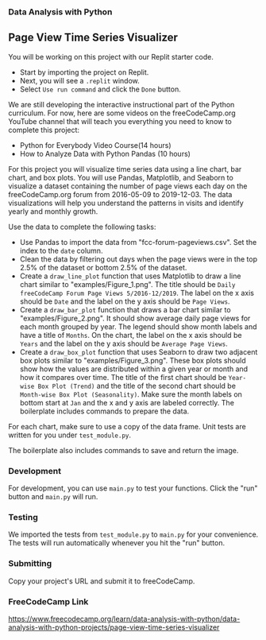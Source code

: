 ### Data Analysis with Python
## Page View Time Series Visualizer

You will be working on this project with our Replit starter code.

* Start by importing the project on Replit.
* Next, you will see a `.replit` window.
* Select `Use run command` and click the `Done` button.

We are still developing the interactive instructional part of the Python curriculum. For now, here are some videos on the freeCodeCamp.org YouTube channel that will teach you everything you need to know to complete this project:

* Python for Everybody Video Course(14 hours)
* How to Analyze Data with Python Pandas (10 hours)

For this project you will visualize time series data using a line chart, bar chart, and box plots. You will use Pandas, Matplotlib, and Seaborn to visualize a dataset containing the number of page views each day on the freeCodeCamp.org forum from 2016-05-09 to 2019-12-03. The data visualizations will help you understand the patterns in visits and identify yearly and monthly growth.

Use the data to complete the following tasks:

* Use Pandas to import the data from "fcc-forum-pageviews.csv". Set the index to the `date` column.
* Clean the data by filtering out days when the page views were in the top 2.5% of the dataset or bottom 2.5% of the dataset.
* Create a `draw_line_plot` function that uses Matplotlib to draw a line chart similar to "examples/Figure_1.png". The title should be `Daily freeCodeCamp Forum Page Views 5/2016-12/2019`. The label on the x axis should be `Date` and the label on the y axis should be `Page Views`.
* Create a `draw_bar_plot` function that draws a bar chart similar to "examples/Figure_2.png". It should show average daily page views for each month grouped by year. The legend should show month labels and have a title of `Months`. On the chart, the label on the x axis should be `Years` and the label on the y axis should be `Average Page Views`.
* Create a `draw_box_plot` function that uses Seaborn to draw two adjacent box plots similar to "examples/Figure_3.png". These box plots should show how the values are distributed within a given year or month and how it compares over time. The title of the first chart should be `Year-wise Box Plot (Trend)` and the title of the second chart should be `Month-wise Box Plot (Seasonality)`. Make sure the month labels on bottom start at `Jan` and the x and y axis are labeled correctly. The boilerplate includes commands to prepare the data.

For each chart, make sure to use a copy of the data frame. Unit tests are written for you under `test_module.py`.

The boilerplate also includes commands to save and return the image.

### Development
For development, you can use `main.py` to test your functions. Click the "run" button and `main.py` will run.

### Testing
We imported the tests from `test_module.py` to `main.py` for your convenience. The tests will run automatically whenever you hit the "run" button.

### Submitting
Copy your project's URL and submit it to freeCodeCamp.

### FreeCodeCamp Link
https://www.freecodecamp.org/learn/data-analysis-with-python/data-analysis-with-python-projects/page-view-time-series-visualizer